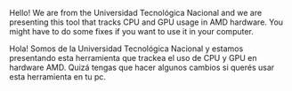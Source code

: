 Hello! We are from the Universidad Tecnológica Nacional and we are presenting this tool that tracks CPU and GPU usage in AMD hardware. You might have to do some fixes if you want to use it in your computer.

Hola! Somos de la Universidad Tecnológica Nacional y estamos presentando esta herramienta que trackea el uso de CPU y GPU en hardware AMD. Quizá tengas que hacer algunos cambios si querés usar esta herramienta en tu pc.
